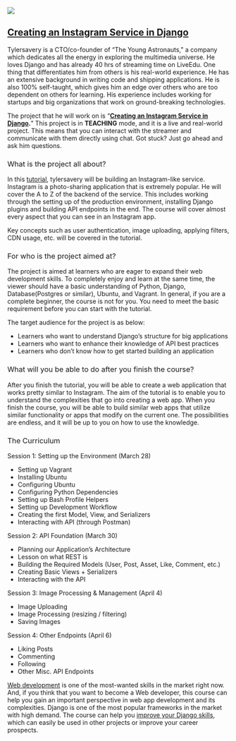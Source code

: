 <span style="font-weight: 400;">![](http://blog.liveedu.tv/wp-content/uploads/2017/03/featured-image.jpg)</span>

## <span style="font-weight: 400;">**[Creating an Instagram Service in Django](https://www.liveedu.tv/tylersavery/R0kJ7-creating-an-instagram-service-in-django/)**</span>

<span style="font-weight: 400;">Tylersavery is a CTO/co-founder of “The Young Astronauts,” a company which dedicates all the energy in exploring the multimedia universe. He loves Django and has already 40 hrs of streaming time on LiveEdu. One thing that differentiates him from others is his real-world experience. He has an extensive background in writing code and shipping applications. He is also 100% self-taught, which gives him an edge over others who are too dependent on others for learning. His experience includes working for startups and big organizations that work on ground-breaking technologies.</span>

<span style="font-weight: 400;">The project that he will work on is “</span>**[Creating an Instagram Service in Django](https://www.liveedu.tv/tylersavery/R0kJ7-creating-an-instagram-service-in-django/).**<span style="font-weight: 400;">” This project is in </span>**TEACHING**<span style="font-weight: 400;"> mode, and it is a live and real-world project. This means that you can interact with the streamer and communicate with them directly using chat. Got stuck? Just go ahead and ask him questions.</span>

### <span style="font-weight: 400;">What is the project all about?</span>

<span style="font-weight: 400;">In this [tutorial](https://www.liveedu.tv/tylersavery/R0kJ7-creating-an-instagram-service-in-django/), tylersavery will be building an Instagram-like service. Instagram is a photo-sharing application that is extremely popular. He will cover the A to Z of the backend of the service. This includes working through the setting up of the production environment, installing Django plugins and building API endpoints in the end. The course will cover almost every aspect that you can see in an Instagram app.</span>

<span style="font-weight: 400;">Key concepts such as user authentication, image uploading, applying filters, CDN usage, etc. will be covered in the tutorial.</span>

### <span style="font-weight: 400;">For who is the project aimed at?</span>

<span style="font-weight: 400;">The project is aimed at learners who are eager to expand their web development skills. To completely enjoy and learn at the same time, the viewer should have a basic understanding of Python, Django, Database(Postgres or similar), Ubuntu, and Vagrant. In general, if you are a complete beginner, the course is not for you. You need to meet the basic requirement before you can start with the tutorial.</span>

<span style="font-weight: 400;">The target audience for the project is as below:</span>

*   <span style="font-weight: 400;">Learners who want to understand Django’s structure for big applications</span>
*   <span style="font-weight: 400;">Learners who want to enhance their knowledge of API best practices</span>
*   <span style="font-weight: 400;">Learners who don’t know how to get started building an application</span>

### <span style="font-weight: 400;">What will you be able to do after you finish the course?</span>

<span style="font-weight: 400;">After you finish the tutorial, you will be able to create a web application that works pretty similar to Instagram. The aim of the tutorial is to enable you to understand the complexities that go into creating a web app. When you finish the course, you will be able to build similar web apps that utilize similar functionality or apps that modify on the current one. The possibilities are endless, and it will be up to you on how to use the knowledge.</span>

### <span style="font-weight: 400;">The Curriculum</span>

<span style="font-weight: 400;">Session 1: Setting up the Environment (March 28)</span>

*   <span style="font-weight: 400;">Setting up Vagrant</span>
*   <span style="font-weight: 400;">Installing Ubuntu</span>
*   <span style="font-weight: 400;">Configuring Ubuntu</span>
*   <span style="font-weight: 400;">Configuring Python Dependencies</span>
*   <span style="font-weight: 400;">Setting up Bash Profile Helpers</span>
*   <span style="font-weight: 400;">Setting up Development Workflow</span>
*   <span style="font-weight: 400;">Creating the first Model, View, and Serializers</span>
*   <span style="font-weight: 400;">Interacting with API (through Postman)</span>

<span style="font-weight: 400;">Session 2: API Foundation (March 30)</span>

*   <span style="font-weight: 400;">Planning our Application’s Architecture</span>
*   <span style="font-weight: 400;">Lesson on what REST is</span>
*   <span style="font-weight: 400;">Building the Required Models (User, Post, Asset, Like, Comment, etc.)</span>
*   <span style="font-weight: 400;">Creating Basic Views + Serializers</span>
*   <span style="font-weight: 400;">Interacting with the API</span>

<span style="font-weight: 400;">Session 3: Image Processing & Management (April 4)</span>

*   <span style="font-weight: 400;">Image Uploading</span>
*   <span style="font-weight: 400;">Image Processing (resizing / filtering)</span>
*   <span style="font-weight: 400;">Saving Images</span>

<span style="font-weight: 400;">Session 4: Other Endpoints (April 6)</span>

*   <span style="font-weight: 400;">Liking Posts</span>
*   <span style="font-weight: 400;">Commenting</span>
*   <span style="font-weight: 400;">Following</span>
*   <span style="font-weight: 400;">Other Misc. API Endpoints</span>

<span style="font-weight: 400;">[Web development](https://www.liveedu.tv/tylersavery/R0kJ7-creating-an-instagram-service-in-django/)&nbsp;is one of the most-wanted skills in the market right now. And, if you think that you want to become a Web developer, this course can help you gain an important perspective in web app development and its complexities. Django is one of the most popular frameworks in the market with high demand. The course can help you [improve your Django skills](https://www.liveedu.tv/tylersavery/R0kJ7-creating-an-instagram-service-in-django/), which can easily be used in other projects or improve your career prospects.</span>

